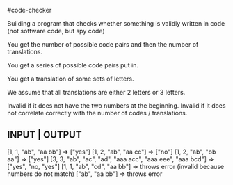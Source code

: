#code-checker

Building a program that checks whether something is validly written in code (not software code, but spy code)

You get the number of possible code pairs and then the number of translations.

You get a series of possible code pairs put in.

You get a translation of some sets of letters.

We assume that all translations are either 2 letters or 3 letters.

Invalid if it does not have the two numbers at the beginning. Invalid if it does not correlate correctly with the number of codes / translations.


INPUT       |      OUTPUT
---------------------------
[1, 1, "ab", "aa bb"] => ["yes"]
[1, 2, "ab", "aa cc"] => ["no"]
[1, 2, "ab", "bb aa"] => ["yes"]
[3, 3, "ab", "ac", "ad", "aaa acc", "aaa eee", "aaa bcd"] => ["yes", "no, "yes"]
[1, 1, "ab", "cd", "aa bb"] => throws error (invalid because numbers do not match)
["ab", "aa bb"] => throws error

